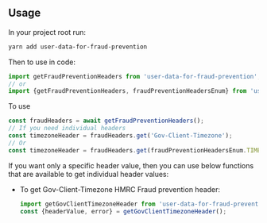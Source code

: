 ## Usage 

In your project root run:

```sh
yarn add user-data-for-fraud-prevention
```

Then to use in code:

```js
import getFraudPreventionHeaders from 'user-data-for-fraud-prevention';
// or
import {getFraudPreventionHeaders, fraudPreventionHeadersEnum} from 'user-data-for-fraud-prevention';
```

To use

```js
const fraudHeaders = await getFraudPreventionHeaders();
// If you need individual headers
const timezoneHeader = fraudHeaders.get('Gov-Client-Timezone');
// Or
const timezoneHeader = fraudHeaders.get(fraudPreventionHeadersEnum.TIMEZONE);
```

If you want only a specific header value, then you can use below functions that are available to get individual header values:

* To get Gov-Client-Timezone HMRC Fraud prevention header:
    ```js
    import getGovClientTimezoneHeader from 'user-data-for-fraud-prevention';
    const {headerValue, error} = getGovClientTimezoneHeader();
    ```
